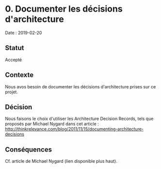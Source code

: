 # 0. Documenter les décisions d'architecture

Date : 2019-02-20

## Statut

Accepté

## Contexte

Nous avos besoin de documenter les décisions d'architecture prises sur ce projet.

## Décision

Nous faisons le choix d'utiliser les Architecture Decision Records, tels que proposés par Michael Nygard dans cet article : http://thinkrelevance.com/blog/2011/11/15/documenting-architecture-decisions

## Conséquences

Cf. article de Michael Nygard (lien disponible plus haut).